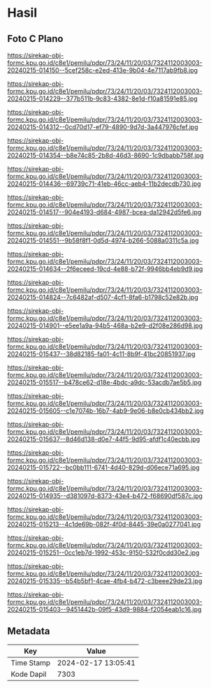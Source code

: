 # Hasil

## Foto C Plano

https://sirekap-obj-formc.kpu.go.id/c8e1/pemilu/pdpr/73/24/11/20/03/7324112003003-20240215-014150--5cef258c-e2ed-413e-9b04-4e7117ab9fb8.jpg

https://sirekap-obj-formc.kpu.go.id/c8e1/pemilu/pdpr/73/24/11/20/03/7324112003003-20240215-014229--377b511b-9c83-4382-8e1d-f10a81591e85.jpg

https://sirekap-obj-formc.kpu.go.id/c8e1/pemilu/pdpr/73/24/11/20/03/7324112003003-20240215-014312--0cd70d17-ef79-4890-9d7d-3a447976cfef.jpg

https://sirekap-obj-formc.kpu.go.id/c8e1/pemilu/pdpr/73/24/11/20/03/7324112003003-20240215-014354--b8e74c85-2b8d-46d3-8690-1c9dbabb758f.jpg

https://sirekap-obj-formc.kpu.go.id/c8e1/pemilu/pdpr/73/24/11/20/03/7324112003003-20240215-014436--69739c71-41eb-46cc-aeb4-11b2decdb730.jpg

https://sirekap-obj-formc.kpu.go.id/c8e1/pemilu/pdpr/73/24/11/20/03/7324112003003-20240215-014517--904e4193-d684-4987-bcea-da12942d5fe6.jpg

https://sirekap-obj-formc.kpu.go.id/c8e1/pemilu/pdpr/73/24/11/20/03/7324112003003-20240215-014551--9b58f8f1-0d5d-4974-b266-5088a0311c5a.jpg

https://sirekap-obj-formc.kpu.go.id/c8e1/pemilu/pdpr/73/24/11/20/03/7324112003003-20240215-014634--2f6eceed-19cd-4e88-b72f-9946bb4eb9d9.jpg

https://sirekap-obj-formc.kpu.go.id/c8e1/pemilu/pdpr/73/24/11/20/03/7324112003003-20240215-014824--7c6482af-d507-4cf1-8fa6-b1798c52e82b.jpg

https://sirekap-obj-formc.kpu.go.id/c8e1/pemilu/pdpr/73/24/11/20/03/7324112003003-20240215-014901--e5ee1a9a-94b5-468a-b2e9-d2f08e286d98.jpg

https://sirekap-obj-formc.kpu.go.id/c8e1/pemilu/pdpr/73/24/11/20/03/7324112003003-20240215-015437--38d82185-fa01-4c11-8b9f-41bc20851937.jpg

https://sirekap-obj-formc.kpu.go.id/c8e1/pemilu/pdpr/73/24/11/20/03/7324112003003-20240215-015517--b478ce62-d18e-4bdc-a9dc-53acdb7ae5b5.jpg

https://sirekap-obj-formc.kpu.go.id/c8e1/pemilu/pdpr/73/24/11/20/03/7324112003003-20240215-015605--c1e7074b-16b7-4ab9-9e06-b8e0cb434bb2.jpg

https://sirekap-obj-formc.kpu.go.id/c8e1/pemilu/pdpr/73/24/11/20/03/7324112003003-20240215-015637--8d46d138-d0e7-44f5-9d95-afdf1c40ecbb.jpg

https://sirekap-obj-formc.kpu.go.id/c8e1/pemilu/pdpr/73/24/11/20/03/7324112003003-20240215-015722--bc0bb111-6741-4d40-829d-d06ece71a695.jpg

https://sirekap-obj-formc.kpu.go.id/c8e1/pemilu/pdpr/73/24/11/20/03/7324112003003-20240215-014935--d381097d-8373-43e4-b472-f68690df587c.jpg

https://sirekap-obj-formc.kpu.go.id/c8e1/pemilu/pdpr/73/24/11/20/03/7324112003003-20240215-015213--4c1de69b-082f-4f0d-8445-39e0a0277041.jpg

https://sirekap-obj-formc.kpu.go.id/c8e1/pemilu/pdpr/73/24/11/20/03/7324112003003-20240215-015251--0cc1eb7d-1992-453c-9150-532f0cdd30e2.jpg

https://sirekap-obj-formc.kpu.go.id/c8e1/pemilu/pdpr/73/24/11/20/03/7324112003003-20240215-015335--b54b5bf1-4cae-4fb4-b472-c3beee29de23.jpg

https://sirekap-obj-formc.kpu.go.id/c8e1/pemilu/pdpr/73/24/11/20/03/7324112003003-20240215-015403--9451442b-09f5-43d9-9884-f2054eab1c16.jpg


## Metadata

| Key        | Value               |
| ---------- | ------------------- |
| Time Stamp | 2024-02-17 13:05:41 |
| Kode Dapil | 7303                |



